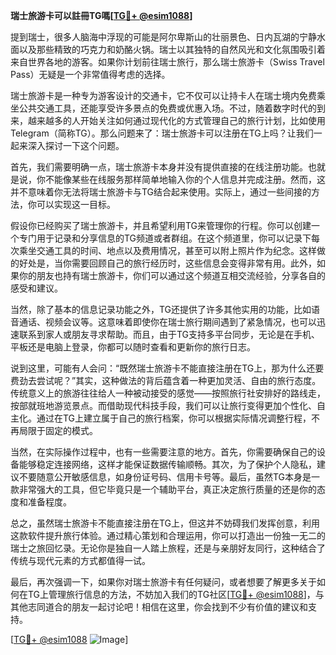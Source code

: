 **瑞士旅游卡可以註冊TG嗎[[TG💪+ @esim1088](https://t.me/s/esim1088)]**

提到瑞士，很多人脑海中浮现的可能是阿尔卑斯山的壮丽景色、日内瓦湖的宁静水面以及那些精致的巧克力和奶酪火锅。瑞士以其独特的自然风光和文化氛围吸引着来自世界各地的游客。如果你计划前往瑞士旅行，那么瑞士旅游卡（Swiss Travel Pass）无疑是一个非常值得考虑的选择。

瑞士旅游卡是一种专为游客设计的交通卡，它不仅可以让持卡人在瑞士境内免费乘坐公共交通工具，还能享受许多景点的免费或优惠入场。不过，随着数字时代的到来，越来越多的人开始关注如何通过现代化的方式管理自己的旅行计划，比如使用Telegram（简称TG）。那么问题来了：瑞士旅游卡可以注册在TG上吗？让我们一起来深入探讨一下这个问题。

首先，我们需要明确一点，瑞士旅游卡本身并没有提供直接的在线注册功能。也就是说，你不能像某些在线服务那样简单地输入你的个人信息并完成注册。然而，这并不意味着你无法将瑞士旅游卡与TG结合起来使用。实际上，通过一些间接的方法，你可以实现这一目标。

假设你已经购买了瑞士旅游卡，并且希望利用TG来管理你的行程。你可以创建一个专门用于记录和分享信息的TG频道或者群组。在这个频道里，你可以记录下每次乘坐交通工具的时间、地点以及费用情况，甚至可以附上照片作为纪念。这样做的好处是，当你需要回顾自己的旅行经历时，这些信息会变得非常有用。此外，如果你的朋友也持有瑞士旅游卡，你们可以通过这个频道互相交流经验，分享各自的感受和建议。

当然，除了基本的信息记录功能之外，TG还提供了许多其他实用的功能，比如语音通话、视频会议等。这意味着即使你在瑞士旅行期间遇到了紧急情况，也可以迅速联系到家人或朋友寻求帮助。而且，由于TG支持多平台同步，无论是在手机、平板还是电脑上登录，你都可以随时查看和更新你的旅行日志。

说到这里，可能有人会问：“既然瑞士旅游卡不能直接注册在TG上，那为什么还要费劲去尝试呢？”其实，这种做法的背后蕴含着一种更加灵活、自由的旅行态度。传统意义上的旅游往往给人一种被动接受的感觉——按照旅行社安排好的路线走，按部就班地游览景点。而借助现代科技手段，我们可以让旅行变得更加个性化、自主化。通过在TG上建立属于自己的旅行档案，你可以根据实际情况调整行程，不再局限于固定的模式。

当然，在实际操作过程中，也有一些需要注意的地方。首先，你需要确保自己的设备能够稳定连接网络，这样才能保证数据传输顺畅。其次，为了保护个人隐私，建议不要随意公开敏感信息，如身份证号码、信用卡号等。最后，虽然TG本身是一款非常强大的工具，但它毕竟只是一个辅助平台，真正决定旅行质量的还是你的态度和准备程度。

总之，虽然瑞士旅游卡不能直接注册在TG上，但这并不妨碍我们发挥创意，利用这款软件提升旅行体验。通过精心策划和合理运用，你可以打造出一份独一无二的瑞士之旅回忆录。无论你是独自一人踏上旅程，还是与亲朋好友同行，这种结合了传统与现代元素的方式都值得一试。

最后，再次强调一下，如果你对瑞士旅游卡有任何疑问，或者想要了解更多关于如何在TG上管理旅行信息的方法，不妨加入我们的TG社区[[TG💪+ @esim1088](https://t.me/s/esim1088)]，与其他志同道合的朋友一起讨论吧！相信在这里，你会找到不少有价值的建议和支持。

[[TG💪+ @esim1088](https://t.me/s/esim1088) ![Image](https://i.postimg.cc/4NQfJmqS/Snipaste-2025-05-13-00-14-12.png)]